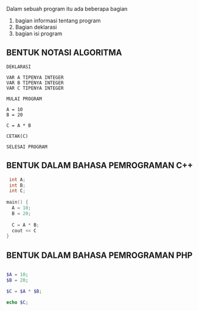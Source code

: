 Dalam sebuah program itu ada beberapa bagian
1. bagian informasi tentang program
2. Bagian deklarasi
3. bagian isi program

## BENTUK NOTASI ALGORITMA
```
DEKLARASI

VAR A TIPENYA INTEGER
VAR B TIPENYA INTEGER
VAR C TIPENYA INTEGER

MULAI PROGRAM

A = 10
B = 20

C = A * B

CETAK(C)

SELESAI PROGRAM
```

## BENTUK DALAM BAHASA PEMROGRAMAN C++
```c
 int A;
 int B;
 int C;
 
main() {  
  A = 10;
  B = 20;
  
  C = A * B;
  cout << C
}
```

## BENTUK DALAM BAHASA PEMROGRAMAN PHP
```php

$A = 10;
$B = 20;

$C = $A * $B;

echo $C;

```
